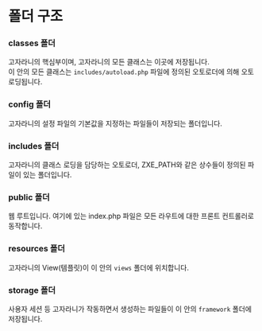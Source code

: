 # 폴더 구조
### classes 폴더
고자라니의 핵심부이며, 고자라니의 모든 클래스는 이곳에 저장됩니다.  
이 안의 모든 클래스는 `includes/autoload.php` 파일에 정의된 오토로더에 의해 오토로딩됩니다.
### config 폴더
고자라니의 설정 파일의 기본값을 지정하는 파일들이 저장되는 폴더입니다.
### includes 폴더
고자라니의 클래스 로딩을 담당하는 오토로더, ZXE_PATH와 같은 상수들이 정의된 파일이 있는 폴더입니다.
### public 폴더
웹 루트입니다. 여기에 있는 index.php 파일은 모든 라우트에 대한 프론트 컨트롤러로 동작합니다.
### resources 폴더
고자라니의 View(템플릿)이 이 안의 `views` 폴더에 위치합니다.
### storage 폴더
사용자 세션 등 고자라니가 작동하면서 생성하는 파일들이 이 안의 `framework` 폴더에 저장됩니다.
